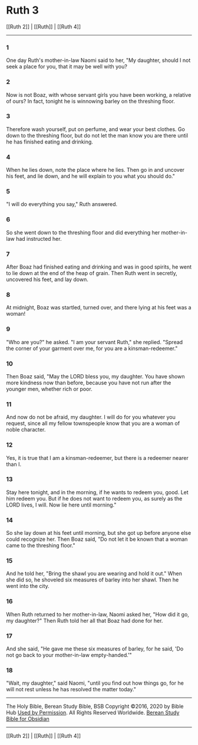 # Ruth 3

[[Ruth 2]] | [[Ruth]] | [[Ruth 4]]

---

### 1
One day Ruth's mother-in-law Naomi said to her, "My daughter, should I not seek a place for you, that it may be well with you?

### 2
Now is not Boaz, with whose servant girls you have been working, a relative of ours? In fact, tonight he is winnowing barley on the threshing floor.

### 3
Therefore wash yourself, put on perfume, and wear your best clothes. Go down to the threshing floor, but do not let the man know you are there until he has finished eating and drinking.

### 4
When he lies down, note the place where he lies. Then go in and uncover his feet, and lie down, and he will explain to you what you should do."

### 5
"I will do everything you say," Ruth answered.

### 6
So she went down to the threshing floor and did everything her mother-in-law had instructed her.

### 7
After Boaz had finished eating and drinking and was in good spirits, he went to lie down at the end of the heap of grain. Then Ruth went in secretly, uncovered his feet, and lay down.

### 8
At midnight, Boaz was startled, turned over, and there lying at his feet was a woman!

### 9
"Who are you?" he asked. "I am your servant Ruth," she replied. "Spread the corner of your garment over me, for you are a kinsman-redeemer."

### 10
Then Boaz said, "May the LORD bless you, my daughter. You have shown more kindness now than before, because you have not run after the younger men, whether rich or poor.

### 11
And now do not be afraid, my daughter. I will do for you whatever you request, since all my fellow townspeople know that you are a woman of noble character.

### 12
Yes, it is true that I am a kinsman-redeemer, but there is a redeemer nearer than I.

### 13
Stay here tonight, and in the morning, if he wants to redeem you, good. Let him redeem you. But if he does not want to redeem you, as surely as the LORD lives, I will. Now lie here until morning."

### 14
So she lay down at his feet until morning, but she got up before anyone else could recognize her. Then Boaz said, "Do not let it be known that a woman came to the threshing floor."

### 15
And he told her, "Bring the shawl you are wearing and hold it out." When she did so, he shoveled six measures of barley into her shawl. Then he went into the city.

### 16
When Ruth returned to her mother-in-law, Naomi asked her, "How did it go, my daughter?" Then Ruth told her all that Boaz had done for her.

### 17
And she said, "He gave me these six measures of barley, for he said, 'Do not go back to your mother-in-law empty-handed.'"

### 18
"Wait, my daughter," said Naomi, "until you find out how things go, for he will not rest unless he has resolved the matter today."

---

The Holy Bible, Berean Study Bible, BSB
Copyright ©2016, 2020 by Bible Hub
[Used by Permission](https://berean.bible/terms.htm). All Rights Reserved Worldwide.
[Berean Study Bible for Obsidian](https://github.com/gapmiss/berean-study-bible-for-obsidian)

---

[[Ruth 2]] | [[Ruth]] | [[Ruth 4]]

